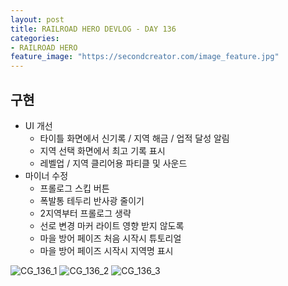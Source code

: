 ```yaml
---
layout: post
title: RAILROAD HERO DEVLOG - DAY 136
categories:
- RAILROAD HERO
feature_image: "https://secondcreator.com/image_feature.jpg"
---
```


## 구현
- UI 개선
  - 타이틀 화면에서 신기록 / 지역 해금 / 업적 달성 알림
  - 지역 선택 화면에서 최고 기록 표시
  - 레벨업 / 지역 클리어용 파티클 및 사운드
- 마이너 수정
  - 프롤로그 스킵 버튼
  - 폭발통 테두리 반사광 줄이기
  - 2지역부터 프롤로그 생략
  - 선로 변경 마커 라이트 영향 받지 않도록
  - 마을 방어 페이즈 처음 시작시 튜토리얼
  - 마을 방어 페이즈 시작시 지역명 표시

![CG_136_1](https://secondcreator.com/blog/imgs/CG_136_1.png)
![CG_136_2](https://secondcreator.com/blog/imgs/CG_136_2.png)
![CG_136_3](https://secondcreator.com/blog/imgs/CG_136_3.png)
